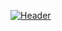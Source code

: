 [![Header](https://user-images.githubusercontent.com/22147116/235910240-79ed7e10-865a-4517-9830-b3109448bf52.png)](https://user-images.githubusercontent.com)
